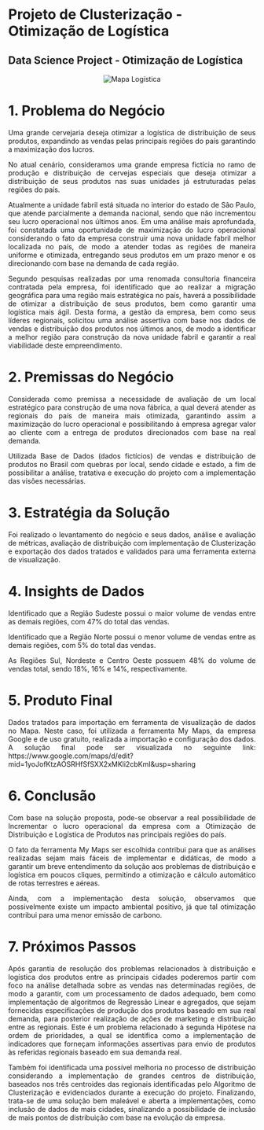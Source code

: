 # Projeto de Clusterização - Otimização de Logística

## Data Science Project - Otimização de Logística

<div align='center'>
  
![Mapa Logística](https://user-images.githubusercontent.com/104601836/230488399-15493493-cb3a-4e7c-aa59-3b57dbe052ad.jpg)
 
</div>

# 1. Problema do Negócio
<p align='justify'>Uma grande cervejaria deseja otimizar a logística de distribuição de seus produtos, expandindo as vendas pelas principais regiões do país garantindo a maximização dos lucros.</p>
<p align='justify'>No atual cenário, consideramos uma grande empresa fictícia no ramo de produção e distribuição de cervejas especiais que deseja otimizar a distribuição de seus produtos nas suas unidades já estruturadas pelas regiões do país.</p>
<p align='justify'>Atualmente a unidade fabril está situada no interior do estado de São Paulo, que atende parcialmente a demanda nacional, sendo que não incrementou seu lucro operacional nos últimos anos. Em uma análise mais aprofundada, foi constatada uma oportunidade de maximização do lucro operacional considerando o fato da empresa construir uma nova unidade fabril melhor localizada no país, de modo a atender todas as regiões de maneira uniforme e otimizada, entregando seus produtos em um prazo menor e os direcionando com base na demanda de cada região.</p>
<p align='justify'>Segundo pesquisas realizadas por uma renomada consultoria financeira contratada pela empresa, foi identificado que ao realizar a migração geográfica para uma região mais estratégica no país, haverá a possibilidade de otimizar a distribuição de seus produtos, bem como garantir uma logística mais ágil.
Desta forma, a gestão da empresa, bem como seus líderes regionais, solicitou uma análise assertiva com base nos dados de vendas e distribuição dos produtos nos últimos anos, de modo a identificar a melhor região para construção da nova unidade fabril e garantir a real viabilidade deste empreendimento.</p>

# 2. Premissas do Negócio
<p align='justify'>Considerada como premissa a necessidade de avaliação de um local estratégico para construção de uma nova fábrica, a qual deverá atender as regionais do país de maneira mais otimizada, garantindo assim a maximização do lucro operacional e possibilitando à empresa agregar valor ao cliente com a entrega de produtos direcionados com base na real demanda.</p>
<p align='justify'>Utilizada Base de Dados (dados fictícios) de vendas e distribuição de produtos no Brasil com quebras por local, sendo cidade e estado, a fim de possibilitar a análise, tratativa e execução do projeto com a implementação das visões necessárias.</p>

# 3. Estratégia da Solução
<p align='justify'>Foi realizado o levantamento do negócio e seus dados, análise e avaliação de métricas, avaliação de distribuição com implementação de Clusterização e exportação dos dados tratados e validados para uma ferramenta externa de visualização.</p>

# 4. Insights de Dados
<p align='justify'>Identificado que a Região Sudeste possui o maior volume de vendas entre as demais regiões, com 47% do total das vendas.</p>
<p align='justify'>Identificado que a Região Norte possui o menor volume de vendas entre as demais regiões, com 5% do total das vendas.</p>
<p align='justify'>As Regiões Sul, Nordeste e Centro Oeste possuem 48% do volume de vendas total, sendo 18%, 16% e 14%, respectivamente.</p>

# 5. Produto Final
<p align='justify'>Dados tratados para importação em ferramenta de visualização de dados no Mapa.
Neste caso, foi utilizada a ferramenta My Maps, da empresa Google e de uso gratuito, realizada a importação e configuração dos dados. A solução final pode ser visualizada no seguinte link: https://www.google.com/maps/d/edit?mid=1yoJofKtzAOSRHfSfSXX2xMKli2cbKmI&usp=sharing </p>

# 6. Conclusão
<p align='justify'>Com base na solução proposta, pode-se observar a real possibilidade de Incrementar o lucro operacional da empresa com a Otimização de Distribuição e Logística de Produtos nas principais regiões do país.</p>
<p align='justify'>O fato da ferramenta My Maps ser escolhida contribui para que as análises realizadas sejam mais fáceis de implementar e didáticas, de modo a garantir um breve entendimento da solução aos problemas de distribuição e logística em poucos cliques, permitindo a otimização e cálculo automático de rotas terrestres e aéreas.</p>
<p align='justify'>Ainda, com a implementação desta solução, observamos que possivelmente existe um impacto ambiental positivo, já que tal otimização contribui para uma menor emissão de carbono.</p>

# 7. Próximos Passos
<p align='justify'>Após garantia de resolução dos problemas relacionados à distribuição e logística dos produtos entre as principais cidades poderemos partir com foco na análise detalhada sobre as vendas nas determinadas regiões, de modo a garantir, com um processamento de dados adequado, bem como implementação de algoritmos de Regressão Linear e agregados, que sejam fornecidas especificações de produção dos produtos baseado em sua real demanda, para posterior realização de ações de marketing e distribuição entre as regionais. Este é um problema relacionado à segunda Hipótese na ordem de prioridades, a qual se identifica como a implementação de indicadores que forneçam informações assertivas para envio de produtos às referidas regionais baseado em sua demanda real.</p>
<p align='justify'>Também foi identificada uma possível melhoria no processo de distribuição considerando a implementação de grandes centros de distribuição, baseados nos três centroides das regionais identificadas pelo Algoritmo de Clusterização e evidenciados durante a execução do projeto.
Finalizando, trata-se de uma solução bem maleável e aberta a implementações, como inclusão de dados de mais cidades, sinalizando a possibilidade de inclusão de mais pontos de distribuição com base na evolução da empresa.</p>
